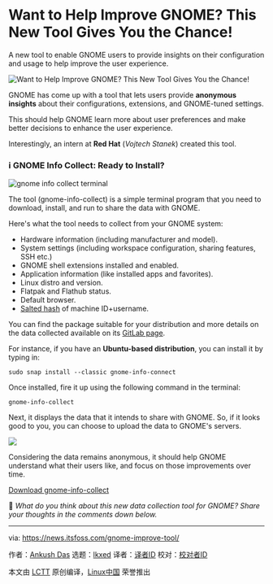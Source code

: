 [#]: subject: "Want to Help Improve GNOME? This New Tool Gives You the Chance!"
[#]: via: "https://news.itsfoss.com/gnome-improve-tool/"
[#]: author: "Ankush Das https://news.itsfoss.com/author/ankush/"
[#]: collector: "lkxed"
[#]: translator: " "
[#]: reviewer: " "
[#]: publisher: " "
[#]: url: " "

Want to Help Improve GNOME? This New Tool Gives You the Chance!
======
A new tool to enable GNOME users to provide insights on their configuration and usage to help improve the user experience.

![Want to Help Improve GNOME? This New Tool Gives You the Chance!][1]

GNOME has come up with a tool that lets users provide **anonymous insights** about their configurations, extensions, and GNOME-tuned settings.

This should help GNOME learn more about user preferences and make better decisions to enhance the user experience.

Interestingly, an intern at **Red Hat** (*Vojtech Stanek*) created this tool.

### ℹ️ GNOME Info Collect: Ready to Install?

![gnome info collect terminal][2]

The tool (gnome-info-collect) is a simple terminal program that you need to download, install, and run to share the data with GNOME.

Here's what the tool needs to collect from your GNOME system:

* Hardware information (including manufacturer and model).
* System settings (including workspace configuration, sharing features, SSH etc.)
* GNOME shell extensions installed and enabled.
* Application information (like installed apps and favorites).
* Linux distro and version.
* Flatpak and Flathub status.
* Default browser.
* [Salted hash][3] of machine ID+username.

You can find the package suitable for your distribution and more details on the data collected available on its [GitLab page][4].

For instance, if you have an **Ubuntu-based distribution**, you can install it by typing in:

```
sudo snap install --classic gnome-info-connect
```

Once installed, fire it up using the following command in the terminal:

```
gnome-info-collect
```

Next, it displays the data that it intends to share with GNOME. So, if it looks good to you, you can choose to upload the data to GNOME's servers.

![][5]

Considering the data remains anonymous, it should help GNOME understand what their users like, and focus on those improvements over time.

[Download gnome-info-collect][6]

💬 *What do you think about this new data collection tool for GNOME? Share your thoughts in the comments down below.*

--------------------------------------------------------------------------------

via: https://news.itsfoss.com/gnome-improve-tool/

作者：[Ankush Das][a]
选题：[lkxed][b]
译者：[译者ID](https://github.com/译者ID)
校对：[校对者ID](https://github.com/校对者ID)

本文由 [LCTT](https://github.com/LCTT/TranslateProject) 原创编译，[Linux中国](https://linux.cn/) 荣誉推出

[a]: https://news.itsfoss.com/author/ankush/
[b]: https://github.com/lkxed
[1]: https://news.itsfoss.com/content/images/size/w1200/2022/08/gnome-improvement-tool.jpg
[2]: https://news.itsfoss.com/content/images/2022/08/gnome-info-collect-terminal.png
[3]: https://en.wikipedia.org/wiki/Salt_(cryptography)
[4]: https://gitlab.gnome.org/vstanek/gnome-info-collect/
[5]: https://news.itsfoss.com/content/images/2022/08/gnome-info-collect-sharing.png
[6]: https://gitlab.gnome.org/vstanek/gnome-info-collect/
